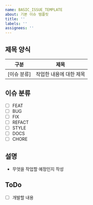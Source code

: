 ```yaml
---
name: BASIC_ISSUE_TEMPLATE
about: 기본 이슈 템플릿
title: ''
labels: ''
assignees: ''
---
```


## 제목 양식

| 구분        | 제목                    |
| ----------- | ----------------------- |
| [이슈 분류] | 작업한 내용에 대한 제목 |

## 이슈 분류

- [ ] FEAT
- [ ] BUG
- [ ] FIX
- [ ] REFACT
- [ ] STYLE
- [ ] DOCS
- [ ] CHORE

## 설명

- 무엇을 작업할 예정인지 작성

## ToDo

- [ ] 개발할 내용
